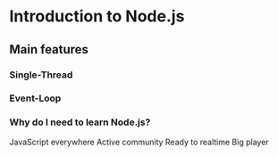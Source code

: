 # Introduction to Node.js

## Main features

### Single-Thread

### Event-Loop

### Why do I need to learn Node.js?
  JavaScript everywhere
  Active community
  Ready to realtime
  Big player
